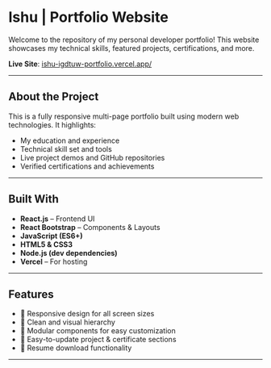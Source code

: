 #  Ishu | Portfolio Website

Welcome to the repository of my personal developer portfolio! This website showcases my technical skills, featured projects, certifications, and more.

**Live Site**: [ishu-igdtuw-portfolio.vercel.app/](ishu-igdtuw-portfolio.vercel.app/)

---

## About the Project

This is a fully responsive multi-page portfolio built using modern web technologies. It highlights:

- My education and experience
- Technical skill set and tools
- Live project demos and GitHub repositories
- Verified certifications and achievements

---

##  Built With

- **React.js** – Frontend UI
- **React Bootstrap** – Components & Layouts
- **JavaScript (ES6+)**
- **HTML5 & CSS3**
- **Node.js (dev dependencies)**
- **Vercel** – For hosting

---

##  Features

- 🔹 Responsive design for all screen sizes
- 🔹 Clean and visual hierarchy
- 🔹 Modular components for easy customization
- 🔹 Easy-to-update project & certificate sections
- 🔹 Resume download functionality

---
